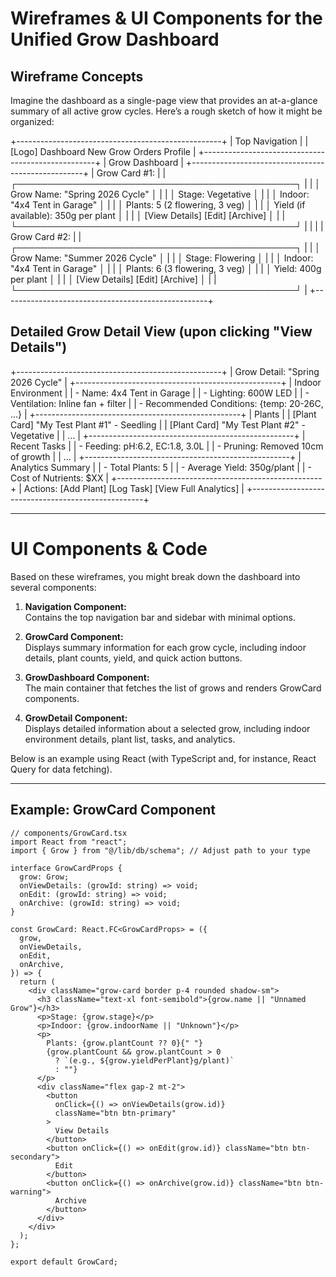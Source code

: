 # Wireframes & UI Components for the Unified Grow Dashboard

## Wireframe Concepts

Imagine the dashboard as a single-page view that provides an at-a-glance summary of all active grow cycles. Here’s a rough sketch of how it might be organized:

+---------------------------------------------------+
| Top Navigation |
| [Logo] Dashboard New Grow Orders Profile |
+---------------------------------------------------+
| Grow Dashboard |
+---------------------------------------------------+
| Grow Card #1: |
| ┌─────────────────────────────────────────────┐ |
| │ Grow Name: "Spring 2026 Cycle" │ |
| │ Stage: Vegetative │ |
| │ Indoor: "4x4 Tent in Garage" │ |
| │ Plants: 5 (2 flowering, 3 veg) │ |
| │ Yield (if available): 350g per plant │ |
| │ [View Details] [Edit] [Archive] │ |
| └─────────────────────────────────────────────┘ |
| |
| Grow Card #2: |
| ┌─────────────────────────────────────────────┐ |
| │ Grow Name: "Summer 2026 Cycle" │ |
| │ Stage: Flowering │ |
| │ Indoor: "4x4 Tent in Garage" │ |
| │ Plants: 6 (3 flowering, 3 veg) │ |
| │ Yield: 400g per plant │ |
| │ [View Details] [Edit] [Archive] │ |
| └─────────────────────────────────────────────┘ |
+---------------------------------------------------+

## Detailed Grow Detail View (upon clicking "View Details")

+---------------------------------------------------+
| Grow Detail: "Spring 2026 Cycle" |
+---------------------------------------------------+
| Indoor Environment |
| - Name: 4x4 Tent in Garage |
| - Lighting: 600W LED |
| - Ventilation: Inline fan + filter |
| - Recommended Conditions: {temp: 20-26C, ...} |
+---------------------------------------------------+
| Plants |
| [Plant Card] "My Test Plant #1" - Seedling |
| [Plant Card] "My Test Plant #2" - Vegetative |
| ... |
+---------------------------------------------------+
| Recent Tasks |
| - Feeding: pH:6.2, EC:1.8, 3.0L |
| - Pruning: Removed 10cm of growth |
| ... |
+---------------------------------------------------+
| Analytics Summary |
| - Total Plants: 5 |
| - Average Yield: 350g/plant |
| - Cost of Nutrients: $XX |
+---------------------------------------------------+
| Actions: [Add Plant] [Log Task] [View Full Analytics] |
+---------------------------------------------------+

---

# UI Components & Code

Based on these wireframes, you might break down the dashboard into several components:

1. **Navigation Component:**  
   Contains the top navigation bar and sidebar with minimal options.

2. **GrowCard Component:**  
   Displays summary information for each grow cycle, including indoor details, plant counts, yield, and quick action buttons.

3. **GrowDashboard Component:**  
   The main container that fetches the list of grows and renders GrowCard components.

4. **GrowDetail Component:**  
   Displays detailed information about a selected grow, including indoor environment details, plant list, tasks, and analytics.

Below is an example using React (with TypeScript and, for instance, React Query for data fetching).

---

## Example: GrowCard Component

```tsx
// components/GrowCard.tsx
import React from "react";
import { Grow } from "@/lib/db/schema"; // Adjust path to your type

interface GrowCardProps {
  grow: Grow;
  onViewDetails: (growId: string) => void;
  onEdit: (growId: string) => void;
  onArchive: (growId: string) => void;
}

const GrowCard: React.FC<GrowCardProps> = ({
  grow,
  onViewDetails,
  onEdit,
  onArchive,
}) => {
  return (
    <div className="grow-card border p-4 rounded shadow-sm">
      <h3 className="text-xl font-semibold">{grow.name || "Unnamed Grow"}</h3>
      <p>Stage: {grow.stage}</p>
      <p>Indoor: {grow.indoorName || "Unknown"}</p>
      <p>
        Plants: {grow.plantCount ?? 0}{" "}
        {grow.plantCount && grow.plantCount > 0
          ? `(e.g., ${grow.yieldPerPlant}g/plant)`
          : ""}
      </p>
      <div className="flex gap-2 mt-2">
        <button
          onClick={() => onViewDetails(grow.id)}
          className="btn btn-primary"
        >
          View Details
        </button>
        <button onClick={() => onEdit(grow.id)} className="btn btn-secondary">
          Edit
        </button>
        <button onClick={() => onArchive(grow.id)} className="btn btn-warning">
          Archive
        </button>
      </div>
    </div>
  );
};

export default GrowCard;
```
